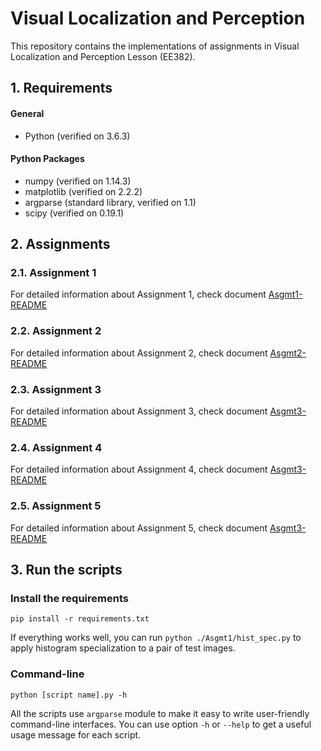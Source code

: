 ﻿# Visual Localization and Perception
 
 This repository contains the implementations of assignments in Visual Localization and Perception Lesson (EE382).

## 1. Requirements
#### General
- Python (verified on 3.6.3)

#### Python Packages
- numpy (verified on 1.14.3)
- matplotlib (verified on 2.2.2)
- argparse (standard library, verified on 1.1)
- scipy (verified on 0.19.1)

## 2. Assignments
### 2.1. Assignment 1

For detailed information about Assignment 1, check document [Asgmt1-README](./Asgmt1/README.md)

### 2.2. Assignment 2

For detailed information about Assignment 2, check document [Asgmt2-README](./Asgmt2/README.md)

### 2.3. Assignment 3

For detailed information about Assignment 3, check document [Asgmt3-README](./Asgmt3/README.md)

### 2.4. Assignment 4

For detailed information about Assignment 4, check document [Asgmt3-README](./Asgmt4/README.md)

### 2.5. Assignment 5

For detailed information about Assignment 5, check document [Asgmt3-README](./Asgmt5/README.md)

## 3. Run the scripts

### Install the requirements

```
pip install -r requirements.txt
```

If everything works well, you can run `python ./Asgmt1/hist_spec.py` to apply histogram specialization to a pair of test images.

### Command-line

```
python [script name].py -h
```

All the scripts use `argparse` module to make it easy to write user-friendly command-line interfaces. You can use option `-h` or `--help` to get a useful usage message for each script.
